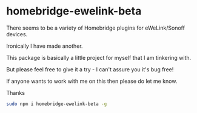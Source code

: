# homebridge-ewelink-beta
There seems to be a variety of Homebridge plugins for eWeLink/Sonoff devices.

Ironically I have made another.

This package is basically a little project for myself that I am tinkering with.

But please feel free to give it a try - I can't assure you it's bug free!

If anyone wants to work with me on this then please do let me know.

Thanks

```bash
sudo npm i homebridge-ewelink-beta -g
```